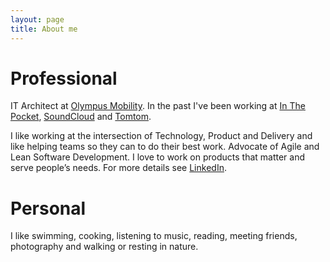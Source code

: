 ```yaml
---
layout: page
title: About me
---
```


# Professional


IT Architect at [Olympus Mobility](https://www.olympus-mobility.be/en/). In the past I've been working at [In The Pocket](https://www.inthepocket.com), [SoundCloud](https://www.soundcloud.com) and [Tomtom](http://www.tomtom.com).

I like working at the intersection of Technology, Product and Delivery and like helping teams so they can to do their best work. Advocate of Agile and Lean Software Development. I love to work on products that matter and serve people’s needs.  For more details see [LinkedIn](https://www.linkedin.com/in/kristof-adriaenssens-8a481619/).


# Personal

I like swimming, cooking, listening to music, reading, meeting friends, photography and walking or resting in nature.



